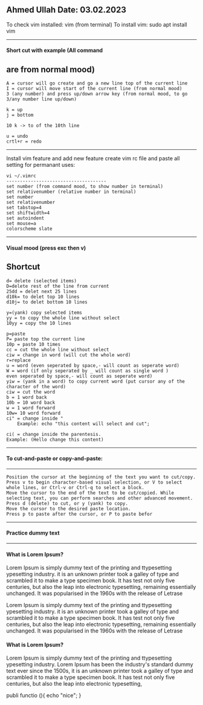 Ahmed Ullah
Date: 03.02.2023
------------------------------------
To check vim installed: vim (from  terminal)
To install vim: sudo apt install vim

------------------------------------
#### Short cut with example (All command
are from normal mood)
------------------------------------
```
A = cursor will go create and go a new line top of the current line
I = cursor will move start of the current line (from normal mood)
3 (any number) and press up/down arrow key (from normal mood, to go 3/any number line up/down)

k = up
j = bottom

10 k -> to of the 10th line

u = undo
crtl+r = redo

```
-------------------------------------
Install vim feature and add new feature
create vim rc file and paste 
all setting for permanant uses:

```
vi ~/.vimrc
-------------------------------------
set number (from command mood, to show number in terminal)
set relativenumber (relative number in terminal)
set number
set relativenumber
set tabstop=4
set shiftwidth=4
set autoindent
set mouse=a
colorscheme slate

```
-------------------------------
#### Visual mood (press exc then v) 
Shortcut
-------------------------------
```
d= delete (selected items)
D=delete rest of the line from current
25dd = delet next 25 lines
d10k= to delet top 10 lines
d10j= to delet bottom 10 lines

y=(yank) copy selected items
yy = to copy the whole line without select
10yy = copy the 10 lines

p=paste
P= paste top the current line
10p = paste 10 times
cc = cut the whole line without select
ciw = change in word (will cut the whole word)
r=replace
u = word (even seperated by space,- will count as seperate word) 
W = word (if only seperated by _ will count as single word )
even seperated by space,- will count as seperate word) 
yiw = (yank in a word) to copy current word (put cursor any of the character of the word)
ciw = cut the word 
b = 1 word back
10b = 10 word back
w = 1 word forward
10w= 10 word forward
ci" = change inside " 
	Example: echo "this content will select and cut";

ci( = change inside the parentesis. 
Example: (Hello change this content)

```
-------------------------------
#### To cut-and-paste or copy-and-paste:
-------------------------------
```
Position the cursor at the beginning of the text you want to cut/copy.
Press v to begin character-based visual selection, or V to select whole lines, or Ctrl-v or Ctrl-q to select a block.
Move the cursor to the end of the text to be cut/copied. While selecting text, you can perform searches and other advanced movement.
Press d (delete) to cut, or y (yank) to copy.
Move the cursor to the desired paste location.
Press p to paste after the cursor, or P to paste befor
```

----------------------------------------
#### Practice dummy text
----------------------------------------
#### What is Lorem Ipsum?
Lorem Ipsum is simply dummy text of the printing and ttypesetting ypesetting industry.
it is an unknown printer took a galley of type and scrambled it to make a type specimen book. 
It has test not only five centuries, but also the leap into electronic typesetting,
remaining essentially unchanged. It was popularised in the 1960s with the release of Letrase

Lorem Ipsum is simply dummy text of the printing and ttypesetting ypesetting industry.
it is an unknown printer took a galley of type and scrambled it to make a type specimen book. 
It has test not only five centuries, but also the leap into electronic typesetting,
remaining essentially unchanged. It was popularised in the 1960s with the release of Letrase

#### What is Lorem Ipsum?
Lorem Ipsum is simply dummy text of the printing and ttypesetting ypesetting industry.
Lorem Ipsum has been the industry's standard dummy text ever since the 1500s, 
it is an unknown printer took a galley of type and scrambled it to make a type specimen book. 
It has test not only five centuries, but also the leap into electronic typesetting,

publi functio (){
	echo "nice";
}
